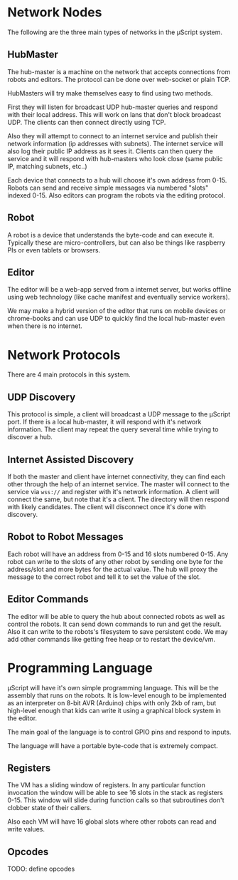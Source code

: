 # Network Nodes

The following are the three main types of networks in the μScript system.

## HubMaster

The hub-master is a machine on the network that accepts connections from robots
and editors.  The protocol can be done over web-socket or plain TCP.

HubMasters will try make themselves easy to find using two methods.

First they will listen for broadcast UDP hub-master queries and respond with
their local address.  This will work on lans that don't block broadcast UDP.
The clients can then connect directly using TCP.

Also they will attempt to connect to an internet service and publish their
network information (ip addresses with subnets).  The internet service will also
log their public IP address as it sees it.  Clients can then query the service
and it will respond with hub-masters who look close (same public IP, matching
subnets, etc..)

Each device that connects to a hub will choose it's own address from 0-15.
Robots can send and receive simple messages via numbered "slots" indexed 0-15.
Also editors can program the robots via the editing protocol.

## Robot

A robot is a device that understands the byte-code and can execute it.
Typically these are micro-controllers, but can also be things like raspberry PIs
or even tablets or browsers.

## Editor

The editor will be a web-app served from a internet server, but works offline
using web technology (like cache manifest and eventually service workers).

We may make a hybrid version of the editor that runs on mobile devices or
chrome-books and can use UDP to quickly find the local hub-master even when
there is no internet.

# Network Protocols

There are 4 main protocols in this system.

## UDP Discovery

This protocol is simple, a client will broadcast a UDP message to the μScript
port.  If there is a local hub-master, it will respond with it's network
information.  The client may repeat the query several time while trying to
discover a hub.

## Internet Assisted Discovery

If both the master and client have internet connectivity, they can find each
other through the help of an internet service.  The master will connect to the
service via `wss://` and register with it's network information.  A client will
connect the same, but note that it's a client.  The directory will then respond
with likely candidates.  The client will disconnect once it's done with
discovery.

## Robot to Robot Messages

Each robot will have an address from 0-15 and 16 slots numbered 0-15.  Any robot
can write to the slots of any other robot by sending one byte for the
address/slot and more bytes for the actual value.  The hub will proxy the
message to the correct robot and tell it to set the value of the slot.

## Editor Commands

The editor will be able to query the hub about connected robots as well as
control the robots.  It can send down commands to run and get the result.
Also it can write to the robots's filesystem to save persistent code.  We may
add other commands like getting free heap or to restart the device/vm.

# Programming Language

μScript will have it's own simple programming language.  This will be the
assembly that runs on the robots.  It is low-level enough to be implemented as
an interpreter on 8-bit AVR (Arduino) chips with only 2kb of ram, but high-level
enough that kids can write it using a graphical block system in the editor.

The main goal of the language is to control GPIO pins and respond to inputs.

The language will have a portable byte-code that is extremely compact.  

## Registers

The VM has a sliding window of registers.  In any particular function invocation
the window will be able to see 16 slots in the stack as registers 0-15.  This
window will slide during function calls so that subroutines don't clobber state
of their callers.

Also each VM will have 16 global slots where other robots can read and write
values.

## Opcodes

TODO: define opcodes
